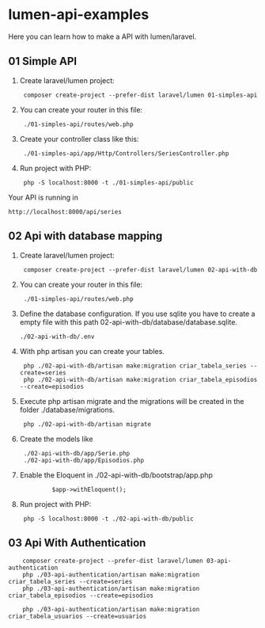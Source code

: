 # lumen-api-examples
Here you can learn how to make a API with lumen/laravel.


## 01 Simple API

1. Create laravel/lumen project: 

        composer create-project --prefer-dist laravel/lumen 01-simples-api


2. You can create your router in this file: 

        ./01-simples-api/routes/web.php 

3. Create your controller class like this: 

        ./01-simples-api/app/Http/Controllers/SeriesController.php

3. Run project with PHP:  


        php -S localhost:8000 -t ./01-simples-api/public


Your API is running in 

    http://localhost:8000/api/series

## 02 Api with database mapping

1. Create laravel/lumen project: 

        composer create-project --prefer-dist laravel/lumen 02-api-with-db

2. You can create your router in this file: 

        ./01-simples-api/routes/web.php 


3.  Define the database configuration. If you use sqlite you have to create a empty file with this path 02-api-with-db/database/database.sqlite.

        ./02-api-with-db/.env

4. With php artisan you can create your tables. 

        php ./02-api-with-db/artisan make:migration criar_tabela_series --create=series
        php ./02-api-with-db/artisan make:migration criar_tabela_episodios --create=episodios

5. Execute php artisan migrate and the migrations will be created in the folder ./database/migrations.

        php ./02-api-with-db/artisan migrate


6. Create the models like 

        ./02-api-with-db/app/Serie.php 
        ./02-api-with-db/app/Episodios.php 

7. Enable the Eloquent in ./02-api-with-db/bootstrap/app.php

                $app->withEloquent();

8. Run project with PHP:  

        php -S localhost:8000 -t ./02-api-with-db/public

## 03 Api With Authentication 

        composer create-project --prefer-dist laravel/lumen 03-api-authentication
        php ./03-api-authentication/artisan make:migration criar_tabela_series --create=series
        php ./03-api-authentication/artisan make:migration criar_tabela_episodios --create=episodios

        php ./03-api-authentication/artisan make:migration criar_tabela_usuarios --create=usuarios

